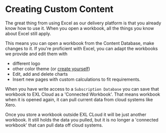 # Creating Custom Content

The great thing from using Excel as our delivery platform is that you already know how to use it. When you open a workbook, all the things you know about Excel still apply. 

This means you can open a workbook from the Content Database, make changes to it. If you're proficient with Excel, you can adapt the workbooks we provide and edit them with

* different logo 
* other color theme (or <a href="https://www.customguide.com/excel/excel-themes" target="_blank">create yourself</a>) 
* Edit, add and delete charts
* Insert new pages with custom calculations to fit requirements.

When you have write access to a ``Subscription Database`` you can save that workbook to EXL Cloud as a 'Connected Workbook'. That means workbook when it is opened again, it can pull current data from cloud systems like Xero. 

Once you store a workbook outside EXL CLoud it will be just another workbook. It still holds the data you pulled, but it is no longer a 'connected workbook' that can pull data off cloud systems.  
